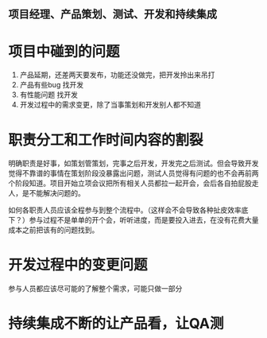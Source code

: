 ## 项目经理、产品策划、测试、开发和持续集成

# 项目中碰到的问题

1. 产品延期，还差两天要发布，功能还没做完，把开发拎出来吊打
1. 产品有些bug 找开发
1. 有性能问题 找开发
1. 开发过程中的需求变更，除了当事策划和开发别人都不知道

# 职责分工和工作时间内容的割裂

明确职责是好事，如策划管策划，完事之后开发，开发完之后测试。但会导致开发觉得不靠谱的事情在策划阶段没暴露出问题，测试人员觉得有问题的也不会再前两个阶段知道。项目开始立项会议把所有相关人员都拉一起开会，会后各自拍屁股走人，是不能解决问题的。

如何各职责人员应该全程参与到整个流程中。（这样会不会导致各种扯皮效率底下？）参与过程不是单单的开个会，听听进度，而是要投入进去，在没有花费大量成本之前把该有的问题找到。

# 开发过程中的变更问题

参与人员都应该尽可能的了解整个需求，可能只做一部分

# 持续集成不断的让产品看，让QA测

